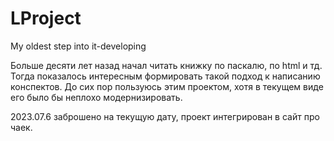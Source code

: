 # LProject
My oldest step into it-developing

Больше десяти лет назад начал читать книжку по паскалю, по html и тд. Тогда показалось интересным формировать такой подход к написанию конспектов. До сих пор пользуюсь этим проектом, хотя в текущем виде его было бы неплохо модернизировать.

2023.07.6 заброшено на текущую дату, проект интегрирован в сайт про чаек.
